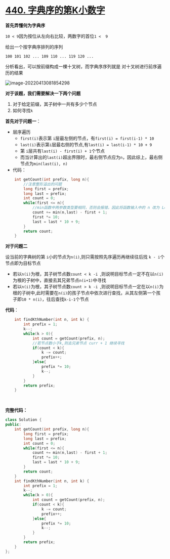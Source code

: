 # 

# [440. 字典序的第K小数字](https://leetcode-cn.com/problems/k-th-smallest-in-lexicographical-order/)

**首先弄懂何为字典序**

`10 < 9`因为按位从左向右比较，两数字的首位`1 <  9`

给出一个按字典序排列的序列

`100 101 102 ... 109 110 ... 119 120 ...  `

分析看出，可以按前缀构成一棵十叉树，而字典序序列就是 对十叉树进行前序遍历的结果

![image-20220413081854298](F:\A3-git_repos\数据结构与算法_notes\image-20220413081854298.png)

**对于该题，我们需要解决一下两个问题**

1. 对于给定前缀，其子树中一共有多少个节点
2. 如何寻找`k`

**首先对于问题一**：

- 层序遍历
  - `first(i)`表示第 `i`层最左侧的节点，有`first(i) = first(i-1) * 10`
  - `last(i)`表示第`i`层最右侧的节点,有`last(i) = last(i-1) * 10 + 9`
  - 第 `i`层共有`last(i) - first(i) + 1`个节点  
  - 而当计算出的`last(i)`超出界限时，最右侧节点应为`n`，因此综上，最右侧节点为`min(last(i), n)`
- 代码：

```c++
    int getCount(int prefix, long n){
        //注意整形溢出的问题
        long first = prefix;
        long last = prefix;
        int count = 0;
        while(first <= n){
            //min函数中两参数类型要相同，否则会报错，因此将函数输入中的 n 改为 Long 型变量
            count += min(n,last) - first + 1;
            first *= 10;
            last = last * 10 + 9;
        }
        return count;
    }

```

**对于问题二**

设当前的字典树的第 `i`小的节点为`n(i)`,则只需按照先序遍历再继续往后找 `k - i`个节点即为目标节点

- 若以`n(i)`为根，其子树节点数`count < k -i `,则说明目标节点一定不在以`n(i)`为根的子树中，直接去其兄弟节点`n(i+1)`中寻找
- 若以`n(i)`为根，其子树节点数`count > k -i `,则说明目标节点一定在以`n(i)`为根的子树中,此时需要在`n(i)`的孩子节点中依次进行查找，从其左侧第一个孩子即`10 * n(i)`，往后查找`k-i-1`个节点

**代码**：

```c++
	int findKthNumber(int n, int k) {
        int prefix = 1;
        k--;
        while(k > 0){
            int count = getCount(prefix, n);
			//若节点数小于k,则去兄弟节点 curr + 1 继续寻找
            if(count < k){
                k -= count;
                prefix++;
            }else{
                prefix *= 10;
                k--;
            }
        }
        return prefix;
    }
```

​		

**完整代码：**

```c++
class Solution {
public:
    int getCount(int prefix, long n){
        long first = prefix;
        long last = prefix;
        int count = 0;
        while(first <= n){
            count += min(n,last) - first + 1;
            first *= 10;
            last = last * 10 + 9;
        }
        return count;
    }
    int findKthNumber(int n, int k) {
        int prefix = 1;
        k--;
        while(k > 0){
            int count = getCount(prefix, n);
            if(count < k){
                k -= count;
                prefix++;
            }else{
                prefix *= 10;
                k--;
            }
        }
        return prefix;
    }
};
```

